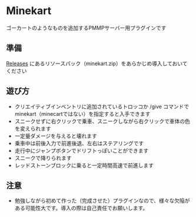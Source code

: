 # Minekart
ゴーカートのようなものを追加するPMMPサーバー用プラグインです

## 準備
[Releases](https://github.com/ShainyCrafter/Minekart/releases) にあるリソースパック（minekart.zip）をあらかじめ導入しておいてください

## 遊び方
- クリエイティブインベントリに追加されているトロッコか /give コマンドで minekart（minecartではない）を指定すると入手できます
- スニークせずに右クリックで乗車、スニークしながら右クリックで車体の色を変えられます
- 一定量ダメージを与えると壊れます
- 乗車中は前後入力で前進後退、左右はステアリングです
- 走行中にジャンプボタンでドリフトっぽいことができます
- スニークで降りられます
- レッドストーンブロックに乗ると一定時間高速で前進します

## 注意
- 勉強しながら初めて作った（完成させた）プラグインなので、様々な欠陥がある可能性大です。導入の際は自己責任でお願いします。

